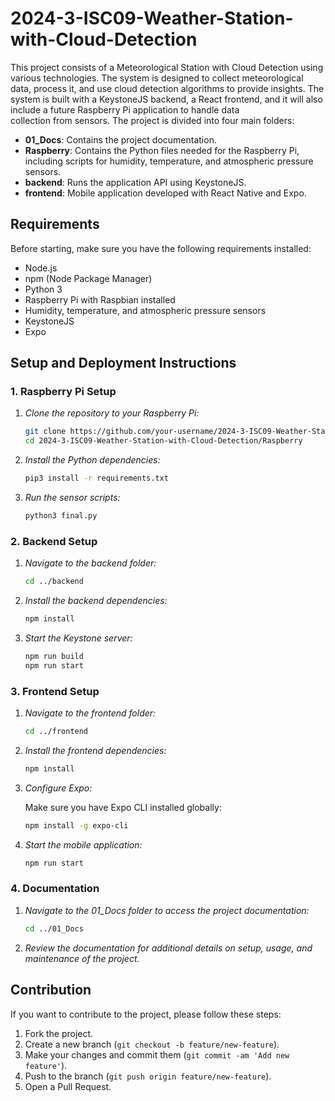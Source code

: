 # 2024-3-ISC09-Weather-Station-with-Cloud-Detection

This project consists of a Meteorological Station with Cloud Detection using various technologies. The system is designed to collect meteorological data, process it, and use cloud detection algorithms to provide insights. The system is built with a KeystoneJS backend, a React frontend, and it will also include a future Raspberry Pi application to handle data collection from sensors.
 The project is divided into four main folders:

- **01_Docs**: Contains the project documentation.
- **Raspberry**: Contains the Python files needed for the Raspberry Pi, including scripts for humidity, temperature, and atmospheric pressure sensors.
- **backend**: Runs the application API using KeystoneJS.
- **frontend**: Mobile application developed with React Native and Expo.

## Requirements

Before starting, make sure you have the following requirements installed:

- Node.js
- npm (Node Package Manager)
- Python 3
- Raspberry Pi with Raspbian installed
- Humidity, temperature, and atmospheric pressure sensors
- KeystoneJS
- Expo

## Setup and Deployment Instructions

### 1. Raspberry Pi Setup

1. *Clone the repository to your Raspberry Pi:*

    ```bash
    git clone https://github.com/your-username/2024-3-ISC09-Weather-Station-with-Cloud-Detection.git
    cd 2024-3-ISC09-Weather-Station-with-Cloud-Detection/Raspberry
    ```

2. *Install the Python dependencies:*

    ```bash
    pip3 install -r requirements.txt
    ```

4. *Run the sensor scripts:*

    ```bash
    python3 final.py
    ```

### 2. Backend Setup

1. *Navigate to the backend folder:*

    ```bash
    cd ../backend
    ```

2. *Install the backend dependencies:*

    ```bash
    npm install
    ```

4. *Start the Keystone server:*

    ```bash
    npm run build
    npm run start
    ```

### 3. Frontend Setup

1. *Navigate to the frontend folder:*

    ```bash
    cd ../frontend
    ```

2. *Install the frontend dependencies:*

    ```bash
    npm install
    ```

3. *Configure Expo:*

    Make sure you have Expo CLI installed globally:

    ```bash
    npm install -g expo-cli
    ```

4. *Start the mobile application:*

    ```bash
    npm run start
    ```

### 4. Documentation

1. *Navigate to the 01_Docs folder to access the project documentation:*

    ```bash
    cd ../01_Docs
    ```

2. *Review the documentation for additional details on setup, usage, and maintenance of the project.*

## Contribution

If you want to contribute to the project, please follow these steps:

1. Fork the project.
2. Create a new branch (```git checkout -b feature/new-feature```).
3. Make your changes and commit them (```git commit -am 'Add new feature'```).
4. Push to the branch (```git push origin feature/new-feature```).
5. Open a Pull Request.
